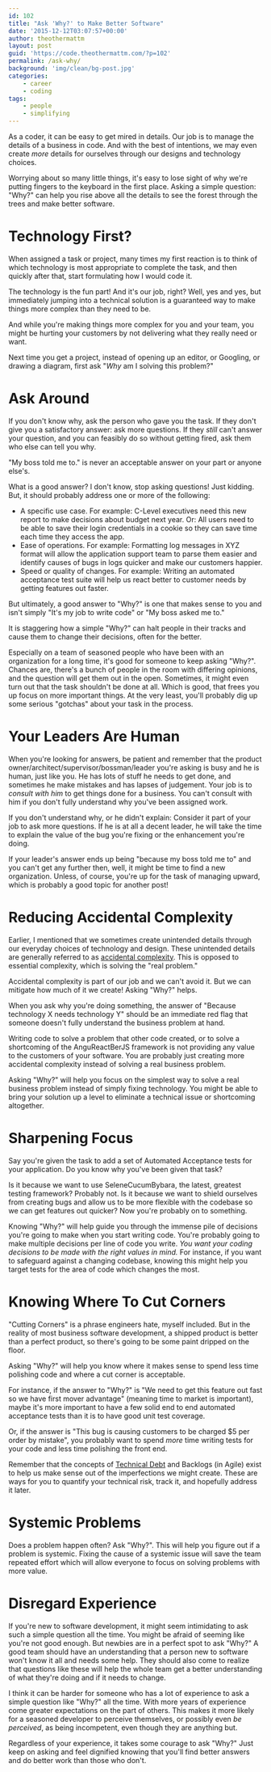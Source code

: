 ```yaml
---
id: 102
title: "Ask 'Why?' to Make Better Software"
date: '2015-12-12T03:07:57+00:00'
author: theothermattm
layout: post
guid: 'https://code.theothermattm.com/?p=102'
permalink: /ask-why/
background: 'img/clean/bg-post.jpg'
categories:
    - career
    - coding
tags:
    - people
    - simplifying
---
```


As a coder, it can be easy to get mired in details.  Our job is to manage the details of a business in code. And with the best of intentions, we may even create *more* details for ourselves through our designs and technology choices.  

Worrying about so many little things, it's easy to lose sight of why we're putting fingers to the keyboard in the first place.  Asking a simple question: "Why?" can help you rise above all the details to see the forest through the trees and make better software.

# Technology First?

When assigned a task or project, many times my first reaction is to think of which technology is most appropriate to complete the task, and then quickly after that, start formulating how I would code it.

The technology is the fun part!  And it's our job, right? Well, yes and yes, but immediately jumping into a technical solution is a guaranteed way to make things more complex than they need to be.  

And while you're making things more complex for you and your team, you might be hurting your customers by not delivering what they really need or want.

Next time you get a project, instead of opening up an editor, or Googling, or drawing a diagram, first ask "*Why* am I solving this problem?" 

# Ask Around

If you don't know why, ask the person who gave you the task.  If they don't give you a satisfactory answer: ask more questions.  If they *still* can't answer your question, and you can feasibly do so without getting fired, ask them who else can tell you why.

"My boss told me to." is never an acceptable answer on your part or anyone else's.

What is a good answer?  I don't know, stop asking questions! Just kidding.  But, it should probably address one or more of the following:

* A specific use case.  For example:  C-Level executives need this new report to make decisions about budget next year.  Or:  All users need to be able to save their login credentials in a cookie so they can save time each time they access the app.
* Ease of operations.  For example:  Formatting log messages in XYZ format will allow the application support team to parse them easier and identify causes of bugs in logs quicker and make our customers happier.
* Speed or quality of changes.  For example:  Writing an automated acceptance test suite will help us react better to customer needs by getting features out faster.

But ultimately, a good answer to "Why?" is one that makes sense to you and isn't simply "It's my job to write code" or "My boss asked me to."

It is staggering how a simple "Why?" can halt people in their tracks and cause them to change their decisions, often for the better.  

Especially on a team of seasoned people who have been with an organization for a long time, it's good for someone to keep asking "Why?".  Chances are, there's a bunch of people in the room with differing opinions, and the question will get them out in the open.  Sometimes, it might even turn out that the task shouldn't be done at all.  Which is good, that frees you up focus on more important things.  At the very least, you'll probably dig up some serious "gotchas" about your task in the process.

# Your Leaders Are Human

When you're looking for answers, be patient and remember that the product owner/architect/supervisor/bossman/leader you're asking is busy and he is human, just like you.  He has lots of stuff he needs to get done, and sometimes he make mistakes and has lapses of judgement.  Your job is to *consult with him* to get things done for a business.  You can't consult with him if you don't fully understand why you've been assigned work.

If you don't understand why, or he didn't explain: Consider it part of your job to ask more questions. If he is at all a decent leader, he will take the time to explain the value of the bug you're fixing or the enhancement you're doing.

If your leader's answer ends up being "because my boss told me to" and you can't get any further then, well, it might be time to find a new organization.  Unless, of course, you're up for the task of managing upward, which is probably a good topic for another post!

# Reducing Accidental Complexity

Earlier, I mentioned that we sometimes create unintended details through our everyday choices of technology and design.  These unintended details are generally referred to as [accidental complexity](http://en.wikipedia.org/wiki/No_Silver_Bullet).  This is opposed to essential complexity, which is solving the "real problem."

Accidental complexity is part of our job and we can't avoid it.  But we can mitigate how much of it we create!  Asking "Why?" helps.

When you ask why you're doing something, the answer of "Because technology X needs technology Y" should be an immediate red flag that someone doesn't fully understand the business problem at hand.

Writing code to solve a problem that other code created, or to solve a shortcoming of the AnguReactBerJS framework is not providing any value to the customers of your software. You are probably just creating more accidental complexity instead of solving a real business problem.  

Asking "Why?" will help you focus on the simplest way to solve a real business problem instead of simply fixing technology.  You might be able to bring your solution up a level to eliminate a technical issue or shortcoming altogether.

# Sharpening Focus

Say you're given the task to add a set of Automated Acceptance tests for your application.  Do you know why you've been given that task?

Is it because we want to use SeleneCucumBybara, the latest, greatest testing framework?  Probably not.  Is it because we want to shield ourselves from creating bugs and allow us to be more flexible with the codebase so we can get features out quicker?  Now you're probably on to something.

Knowing "Why?" will help guide you through the immense pile of decisions you're going to make when you start writing code.  You're probably going to make multiple decisions per line of code you write.  *You want your coding decisions to be made with the right values in mind.* For instance, if you want to safeguard against a changing codebase, knowing this might help you target tests for the area of code which changes the most.

# Knowing Where To Cut Corners

"Cutting Corners" is a phrase engineers hate, myself included.  But in the reality of most business software development, a shipped product is better than a perfect product, so there's going to be some paint dripped on the floor.

Asking "Why?" will help you know where it makes sense to spend less time polishing code and where a cut corner is acceptable.  

For instance, if the answer to "Why?" is "We need to get this feature out fast so we have first mover advantage" (meaning time to market is important), maybe it's more important to have a few solid end to end automated acceptance tests than it is to have good unit test coverage.

Or, if the answer is "This bug is causing customers to be charged $5 per order by mistake", you probably want to spend *more* time writing tests for your code and less time polishing the front end.

Remember that the concepts of [Technical Debt](https://en.wikipedia.org/wiki/Technical_debt) and Backlogs (in Agile) exist to help us make sense out of the imperfections we might create.  These are ways for you to quantify your technical risk, track it, and hopefully address it later.

# Systemic Problems

Does a problem happen often?  Ask "Why?".  This will help you figure out if a problem is systemic.  Fixing the cause of a systemic issue will save the team repeated effort which will allow everyone to focus on solving problems with more value.

# Disregard Experience

If you're new to software development, it might seem intimidating to ask such a simple question all the time.  You might be afraid of seeming like you're not good enough.  But newbies are in a perfect spot to ask "Why?"  A good team should have an understanding that a person new to software won't know it all and needs some help.  They should also come to realize that questions like these will help the whole team get a better understanding of what they're doing and if it needs to change.  

I think it can be harder for someone who has a lot of experience to ask a simple question like "Why?" all the time.  With more years of experience come greater expectations on the part of others.  This makes it more likely for a seasoned developer to perceive themselves, or possibly even *be perceived*, as being incompetent, even though they are anything but.  

Regardless of your experience, it takes some courage to ask "Why?"  Just keep on asking and feel dignified knowing that you'll find better answers and do better work than those who don't.






